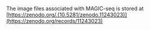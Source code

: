 
The image files associated with MAGIC-seq is stored at [https://zenodo.org/.(10.5281/zenodo.11243023)](https://zenodo.org/records/11243023)
